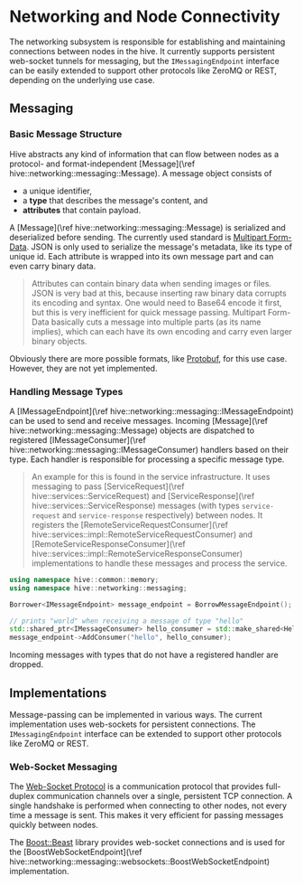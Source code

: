 # Networking and Node Connectivity

The networking subsystem is responsible for establishing and maintaining connections between nodes in the hive. It
currently supports persistent web-socket tunnels
for messaging, but the `IMessagingEndpoint` interface can be easily extended to support other protocols like ZeroMQ or
REST, depending on the underlying use case.

## Messaging

### Basic Message Structure

Hive abstracts any kind of information that can flow between nodes as
a protocol- and format-independent [Message](\ref hive::networking::messaging::Message). A message object consists of

* a unique identifier,
* a **type** that describes the message's content, and
* **attributes** that contain payload.

A [Message](\ref hive::networking::messaging::Message) is serialized and deserialized before sending. The currently used
standard
is [Multipart Form-Data](https://documentation.softwareag.com/webmethods/cloudstreams/wst10-5/10-5_CloudStreams_webhelp/index.html#page/cloudstreams-webhelp/to-custom_connector_15.html).
JSON is only used to serialize the message's metadata, like its type of unique id. Each attribute is wrapped into its
own message part and can even carry binary data.

> Attributes can contain binary data when sending images or files. JSON is very bad at this, because inserting raw
> binary data corrupts its
> encoding and syntax. One would need to Base64 encode it first, but this is very inefficient for quick message passing.
> Multipart Form-Data basically cuts a message into multiple parts (as its name implies), which can each have its own
> encoding and carry even larger binary objects.

Obviously there are more possible formats, like [Protobuf](https://protobuf.dev/), for this use case. However, they are
not yet implemented.

### Handling Message Types

A [IMessageEndpoint](\ref hive::networking::messaging::IMessageEndpoint) can be used to send and receive messages.
Incoming [Message](\ref hive::networking::messaging::Message) objects are dispatched to
registered [IMessageConsumer](\ref hive::networking::messaging::IMessageConsumer) handlers based on their type. Each
handler is
responsible for processing a specific message type.

> An example for this is found in the service infrastructure. It uses messaging to
> pass [ServiceRequest](\ref hive::services::ServiceRequest) and [ServiceResponse](\ref hive::services::ServiceResponse)
> messages (with types `service-request` and `service-response` respectively) between nodes. It registers
> the [RemoteServiceRequestConsumer](\ref hive::services::impl::RemoteServiceRequestConsumer)
> and [RemoteServiceResponseConsumer](\ref hive::services::impl::RemoteServiceResponseConsumer) implementations to
> handle
> these messages and process the service.

```cpp
using namespace hive::common::memory;
using namespace hive::networking::messaging;

Borrower<IMessageEndpoint> message_endpoint = BorrowMessageEndpoint();

// prints "world" when receiving a message of type "hello"
std::shared_ptr<IMessageConsumer> hello_consumer = std::make_shared<HelloMessageConsumer>();
message_endpoint->AddConsumer("hello", hello_consumer);
```

Incoming messages with types that do not have a registered handler are dropped.

## Implementations

Message-passing can be implemented in various ways. The current implementation uses web-sockets for persistent
connections. The `IMessagingEndpoint` interface can be extended to support other protocols like ZeroMQ or REST.

### Web-Socket Messaging

The [Web-Socket Protocol](https://en.wikipedia.org/wiki/WebSocket) is a communication protocol that provides full-duplex
communication channels over a single, persistent TCP connection. A single handshake is performed when connecting to
other nodes, not every time a message is sent. This makes it very efficient for passing messages quickly between nodes.

The [Boost::Beast](https://www.boost.org/doc/libs/1_86_0/libs/beast/doc/html/index.html) library provides web-socket
connections and is used for
the [BoostWebSocketEndpoint](\ref hive::networking::messaging::websockets::BoostWebSocketEndpoint)
implementation.